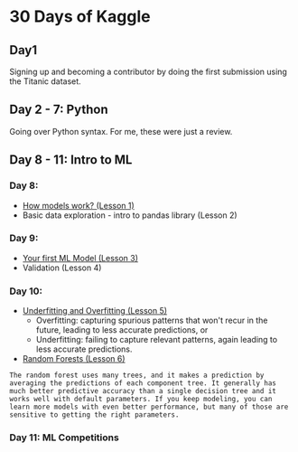 # 30 Days of Kaggle

## Day1
Signing up and becoming a contributor by doing the first submission using the Titanic dataset.

## Day 2 - 7: Python
Going over Python syntax. For me, these were just a review.

## Day 8 - 11: Intro to ML
### Day 8:
- [How models work? (Lesson 1)](https://www.kaggle.com/dansbecker/how-models-work)
- Basic data exploration - intro to pandas library (Lesson 2)
### Day 9:
- [Your first ML Model (Lesson 3)](https://www.kaggle.com/dansbecker/your-first-machine-learning-model)
- Validation (Lesson 4)
### Day 10:
- [Underfitting and Overfitting (Lesson 5)](https://www.kaggle.com/dansbecker/underfitting-and-overfitting)
  - Overfitting: capturing spurious patterns that won't recur in the future, leading to less accurate predictions, or
  - Underfitting: failing to capture relevant patterns, again leading to less accurate predictions.
- [Random Forests (Lesson 6)](https://www.kaggle.com/dansbecker/random-forests?utm_medium=email&utm_source=gamma&utm_campaign=thirty-days-of-ml&utm_content=day-10)
```
The random forest uses many trees, and it makes a prediction by averaging the predictions of each component tree. It generally has much better predictive accuracy than a single decision tree and it works well with default parameters. If you keep modeling, you can learn more models with even better performance, but many of those are sensitive to getting the right parameters.
```
### Day 11: ML Competitions

